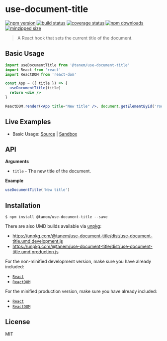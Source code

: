 # use-document-title

[![npm version][npmv-image]][npmv-url]
[![build status][gh-actions-image]][gh-actions-url]
[![coverage status][codecov-image]][codecov-url]
[![npm downloads][npmd-image]][npmd-url]
[![minzipped size][minzipped-size-image]][minzipped-size-url]

> A React hook that sets the current title of the document.

## Basic Usage

```jsx
import useDocumentTitle from '@tanem/use-document-title'
import React from 'react'
import ReactDOM from 'react-dom'

const App = ({ title }) => {
  useDocumentTitle(title)
  return <div />
}

ReactDOM.render(<App title="New title" />, document.getElementById('root'))
```

## Live Examples

- Basic Usage: [Source](https://github.com/tanem/use-document-title/tree/master/examples/basic-usage) | [Sandbox](https://codesandbox.io/s/github/tanem/use-document-title/tree/master/examples/basic-usage)

## API

**Arguments**

- `title` - The new title of the document.

**Example**

```jsx
useDocumentTitle('New title')
```

## Installation

```
$ npm install @tanem/use-document-title --save
```

There are also UMD builds available via [unpkg](https://unpkg.com/):

- https://unpkg.com/@tanem/use-document-title/dist/use-document-title.umd.development.js
- https://unpkg.com/@tanem/use-document-title/dist/use-document-title.umd.production.js

For the non-minified development version, make sure you have already included:

- [`React`](https://unpkg.com/react/umd/react.development.js)
- [`ReactDOM`](https://unpkg.com/react-dom/umd/react-dom.development.js)

For the minified production version, make sure you have already included:

- [`React`](https://unpkg.com/react/umd/react.production.min.js)
- [`ReactDOM`](https://unpkg.com/react-dom/umd/react-dom.production.min.js)

## License

MIT

[npmv-image]: https://img.shields.io/npm/v/@tanem/use-document-title.svg?style=flat-square
[npmv-url]: https://www.npmjs.com/package/@tanem/use-document-title
[gh-actions-image]: https://img.shields.io/github/actions/workflow/status/tanem/use-document-title/ci.yml?branch=master&style=flat-square
[gh-actions-url]: https://github.com/tanem/use-document-title/actions?query=workflow%3ACI
[codecov-image]: https://img.shields.io/codecov/c/github/tanem/use-document-title.svg?style=flat-square
[codecov-url]: https://codecov.io/gh/tanem/use-document-title
[npmd-image]: https://img.shields.io/npm/dm/@tanem/use-document-title.svg?style=flat-square
[npmd-url]: https://www.npmjs.com/package/@tanem/use-document-title
[minzipped-size-image]: https://img.shields.io/bundlephobia/minzip/@tanem/use-document-title?style=flat-square
[minzipped-size-url]: https://bundlephobia.com/result?p=@tanem/use-document-title
